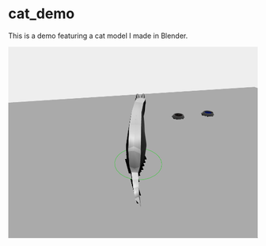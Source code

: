# cat_demo  
    
This is a demo featuring a cat model I made in Blender.    
    
![cat demo gif](27-07-2025_163535.gif)    